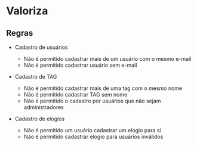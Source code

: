 # Valoriza

## Regras
- Cadastro de usuários
  - Não é permitido cadastrar mais de um usuário com o mesmo e-mail
  - Não é permitido cadastrar usuário sem e-mail

- Cadastro de TAG
    - Não é permitido cadastrar mais de uma tag com o mesmo nome
    - Não é permitido cadastrar TAG sem nome
    - Não é permitido o cadastro por usuários que não sejam administradores

- Cadastro de elogios
  - Não é permitido um usuário cadastrar um elogio para si
  - Não é permitido cadastrar elogio para usuários inválidos 